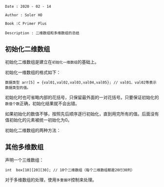 ```
Date : 2020 - 02 - 14

Author : Soler HO

Book :C Primer Plus
 
Description : 二维数组和多维数组的总结
```
## 初始化二维数组
初始化二维数组是建立在`初始化一维数组`的基础上。

初始化一维数组的格式如下：
```
数据类型 arr[5] = {val01,val02,val03,val04,val05}; // val01、val02等表示数据类型的值。
```

初始化时也可省略内部的花括号，只保留最外面的一对花括号。只要保证初始化的`数值个数`正确，初始化结果就不会出错。

如果初始化的数值不够，按照先后顺序逐行初始化，直到用完所有的值。后面没有值初始化的元素被统一初始化为0。

初始化二维数组的两种方法：


## 其他多维数组

声明一个三维数组：
```
int  box[10][20][30]; // 10个二维数组（每个二维数组都是20行30列）
```


对于多维数组的处理，使用`多重循环`控制来处理。

